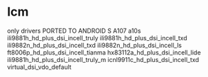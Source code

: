 # lcm
only drivers PORTED TO ANDROID S A107 a10s
ili9881h_hd_plus_dsi_incell_truly ili9881h_hd_plus_dsi_incell_txd ili9882n_hd_plus_dsi_incell_txd ili9882n_hd_plus_dsi_incell_ls ft8006p_hd_plus_dsi_incell_tianma hx83112a_hd_plus_dsi_incell_lide ili9881h_hd_plus_dsi_incell_truly_m icnl9911c_hd_plus_dsi_incell_txd virtual_dsi_vdo_default

